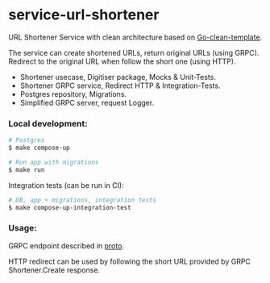 # service-url-shortener
URL Shortener Service with clean architecture based on
[Go-clean-template](https://github.com/evrone/go-clean-template).

The service can create shortened URLs, return original URLs (using GRPC).
Redirect to the original URL when follow the short one (using HTTP).


- Shortener usecase, Digitiser package, Mocks & Unit-Tests.
- Shortener GRPC service, Redirect HTTP & Integration-Tests.
- Postgres repository, Migrations.
- Simplified GRPC server, request Logger.

### Local development:
```sh
# Postgres
$ make compose-up

# Run app with migrations
$ make run
```

Integration tests (can be run in CI):
```sh
# DB, app + migrations, integration tests
$ make compose-up-integration-test
```

### Usage:
GRPC endpoint described in [proto](https://github.com/seriozhakorneev/service-url-shortener/blob/main/internal/entrypoint/grpc/shortener_proto/shortener.proto).

HTTP redirect can be used by following the short URL provided by GRPC Shortener.Create response.